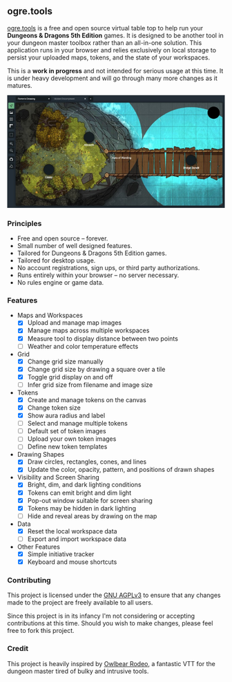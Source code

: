 ## ogre.tools

[ogre.tools](https://ogre.tools) is a free and open source virtual table top to help run your **Dungeons & Dragons 5th Edition** games. It is designed to be another tool in your dungeon master toolbox rather than an all-in-one solution. This application runs in your browser and relies exclusively on local storage to persist your uploaded maps, tokens, and the state of your workspaces.

This is a **work in progress** and not intended for serious usage at this time. It is under heavy development and will go through many more changes as it matures.

![Sample screenshot](docs/screenshot.jpg)

### Principles
* Free and open source &ndash; forever.
* Small number of well designed features.
* Tailored for Dungeons & Dragons 5th Edition games.
* Tailored for desktop usage.
* No account registrations, sign ups, or third party authorizations.
* Runs entirely within your browser &ndash; no server necessary.
* No rules engine or game data.

### Features
- Maps and Workspaces
  - [x] Upload and manage map images
  - [x] Manage maps across multiple workspaces
  - [x] Measure tool to display distance between two points
  - [ ] Weather and color temperature effects
- Grid
  - [x] Change grid size manually
  - [x] Change grid size by drawing a square over a tile
  - [x] Toggle grid display on and off
  - [ ] Infer grid size from filename and image size
- Tokens
  - [x] Create and manage tokens on the canvas
  - [x] Change token size
  - [x] Show aura radius and label
  - [ ] Select and manage multiple tokens
  - [ ] Default set of token images
  - [ ] Upload your own token images
  - [ ] Define new token templates
- Drawing Shapes
  - [x] Draw circles, rectangles, cones, and lines
  - [x] Update the color, opacity, pattern, and positions of drawn shapes
- Visibility and Screen Sharing
  - [x] Bright, dim, and dark lighting conditions
  - [x] Tokens can emit bright and dim light
  - [x] Pop-out window suitable for screen sharing
  - [x] Tokens may be hidden in dark lighting
  - [ ] Hide and reveal areas by drawing on the map
- Data
  - [x] Reset the local workspace data
  - [ ] Export and import workspace data
- Other Features
  - [x] Simple initiative tracker
  - [x] Keyboard and mouse shortcuts

### Contributing
This project is licensed under the [GNU AGPLv3](https://choosealicense.com/licenses/agpl-3.0/) to ensure that any changes made to the project are freely available to all users.

Since this project is in its infancy I'm not considering or accepting contributions at this time. Should you wish to make changes, please feel free to fork this project.

### Credit
This project is heavily inspired by [Owlbear Rodeo](https://owlbear.rodeo/), a fantastic VTT for the dungeon master tired of bulky and intrusive tools.
